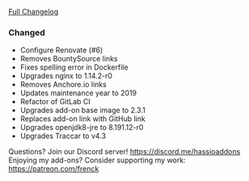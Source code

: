 [Full Changelog][changelog]

### Changed

- Configure Renovate (#6)
- Removes BountySource links
- Fixes spelling error in Dockerfile
- Upgrades nginx to 1.14.2-r0
- Removes Anchore.io links
- Updates maintenance year to 2019
- Refactor of GitLab CI
- Upgrades add-on base image to 2.3.1
- Replaces add-on link with GitHub link
- Upgrades openjdk8-jre to 8.191.12-r0
- Upgrades Traccar to v4.3

[changelog]: https://github.com/hassio-addons/addon-traccar/compare/v0.1.0...v0.2.0

Questions? Join our Discord server! https://discord.me/hassioaddons
Enjoying my add-ons? Consider supporting my work: https://patreon.com/frenck